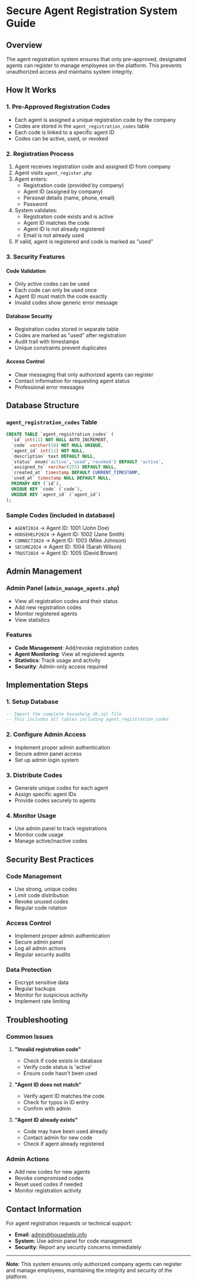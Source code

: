 # Secure Agent Registration System Guide

## Overview
The agent registration system ensures that only pre-approved, designated agents can register to manage employees on the platform. This prevents unauthorized access and maintains system integrity.

## How It Works

### 1. **Pre-Approved Registration Codes**
- Each agent is assigned a unique registration code by the company
- Codes are stored in the `agent_registration_codes` table
- Each code is linked to a specific agent ID
- Codes can be active, used, or revoked

### 2. **Registration Process**
1. Agent receives registration code and assigned ID from company
2. Agent visits `agent_register.php`
3. Agent enters:
   - Registration code (provided by company)
   - Agent ID (assigned by company)
   - Personal details (name, phone, email)
   - Password
4. System validates:
   - Registration code exists and is active
   - Agent ID matches the code
   - Agent ID is not already registered
   - Email is not already used
5. If valid, agent is registered and code is marked as "used"

### 3. **Security Features**

#### **Code Validation**
- Only active codes can be used
- Each code can only be used once
- Agent ID must match the code exactly
- Invalid codes show generic error message

#### **Database Security**
- Registration codes stored in separate table
- Codes are marked as "used" after registration
- Audit trail with timestamps
- Unique constraints prevent duplicates

#### **Access Control**
- Clear messaging that only authorized agents can register
- Contact information for requesting agent status
- Professional error messages

## Database Structure

### `agent_registration_codes` Table
```sql
CREATE TABLE `agent_registration_codes` (
  `id` int(11) NOT NULL AUTO_INCREMENT,
  `code` varchar(50) NOT NULL UNIQUE,
  `agent_id` int(11) NOT NULL,
  `description` text DEFAULT NULL,
  `status` enum('active','used','revoked') DEFAULT 'active',
  `assigned_to` varchar(255) DEFAULT NULL,
  `created_at` timestamp DEFAULT CURRENT_TIMESTAMP,
  `used_at` timestamp NULL DEFAULT NULL,
  PRIMARY KEY (`id`),
  UNIQUE KEY `code` (`code`),
  UNIQUE KEY `agent_id` (`agent_id`)
);
```

### Sample Codes (included in database)
- `AGENT2024` → Agent ID: 1001 (John Doe)
- `HOUSEHELP2024` → Agent ID: 1002 (Jane Smith)
- `CONNECT2024` → Agent ID: 1003 (Mike Johnson)
- `SECURE2024` → Agent ID: 1004 (Sarah Wilson)
- `TRUST2024` → Agent ID: 1005 (David Brown)

## Admin Management

### Admin Panel (`admin_manage_agents.php`)
- View all registration codes and their status
- Add new registration codes
- Monitor registered agents
- View statistics

### Features
- **Code Management**: Add/revoke registration codes
- **Agent Monitoring**: View all registered agents
- **Statistics**: Track usage and activity
- **Security**: Admin-only access required

## Implementation Steps

### 1. **Setup Database**
```sql
-- Import the complete househelp_db.sql file
-- This includes all tables including agent_registration_codes
```

### 2. **Configure Admin Access**
- Implement proper admin authentication
- Secure admin panel access
- Set up admin login system

### 3. **Distribute Codes**
- Generate unique codes for each agent
- Assign specific agent IDs
- Provide codes securely to agents

### 4. **Monitor Usage**
- Use admin panel to track registrations
- Monitor code usage
- Manage active/inactive codes

## Security Best Practices

### **Code Management**
- Use strong, unique codes
- Limit code distribution
- Revoke unused codes
- Regular code rotation

### **Access Control**
- Implement proper admin authentication
- Secure admin panel
- Log all admin actions
- Regular security audits

### **Data Protection**
- Encrypt sensitive data
- Regular backups
- Monitor for suspicious activity
- Implement rate limiting

## Troubleshooting

### **Common Issues**

1. **"Invalid registration code"**
   - Check if code exists in database
   - Verify code status is 'active'
   - Ensure code hasn't been used

2. **"Agent ID does not match"**
   - Verify agent ID matches the code
   - Check for typos in ID entry
   - Confirm with admin

3. **"Agent ID already exists"**
   - Code may have been used already
   - Contact admin for new code
   - Check if agent already registered

### **Admin Actions**
- Add new codes for new agents
- Revoke compromised codes
- Reset used codes if needed
- Monitor registration activity

## Contact Information
For agent registration requests or technical support:
- **Email**: admin@househelp.info
- **System**: Use admin panel for code management
- **Security**: Report any security concerns immediately

---

**Note**: This system ensures only authorized company agents can register and manage employees, maintaining the integrity and security of the platform. 
